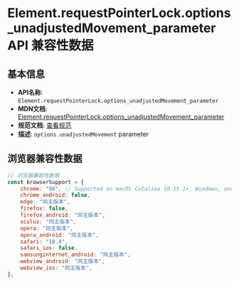 # Element.requestPointerLock.options_unadjustedMovement_parameter API 兼容性数据

## 基本信息

- **API名称**: `Element.requestPointerLock.options_unadjustedMovement_parameter`
- **MDN文档**: [Element.requestPointerLock.options_unadjustedMovement_parameter](https://developer.mozilla.org/docs/Web/API/Element/requestPointerLock#unadjustedmovement)
- **规范文档**: [查看规范](https://w3c.github.io/pointerlock/#dom-pointerlockoptions-unadjustedmovement)
- **描述**: `options.unadjustedMovement` parameter

## 浏览器兼容性数据

```javascript
// 浏览器兼容性数据
const browserSupport = {
    chrome: "88", // Supported on macOS Catalina 10.15.1+, Windows, and ChromeOS. Not yet supported on Linux.,
    chrome_android: false,
    edge: "同主版本",
    firefox: false,
    firefox_android: "同主版本",
    oculus: "同主版本",
    opera: "同主版本",
    opera_android: "同主版本",
    safari: "18.4",
    safari_ios: false,
    samsunginternet_android: "同主版本",
    webview_android: "同主版本",
    webview_ios: "同主版本",
};

```


